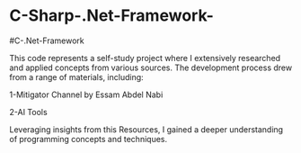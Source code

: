# C-Sharp-.Net-Framework-

#C-.Net-Framework

This code represents a self-study project where I extensively researched and applied concepts from various sources. The development process drew from a range of materials, including:

1-Mitigator Channel by Essam Abdel Nabi

2-AI Tools

Leveraging insights from this Resources, I gained a deeper understanding of programming concepts and techniques.
